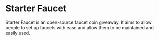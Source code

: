 Starter Faucet
=============

Starter Faucet is an open-source faucet coin giveaway. It aims to allow people to set up faucets with ease and allow them to be maintained and easily used.
